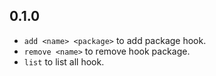 ## 0.1.0

- `add <name> <package>` to add package hook.
- `remove <name>` to remove hook package.
- `list` to list all hook.
